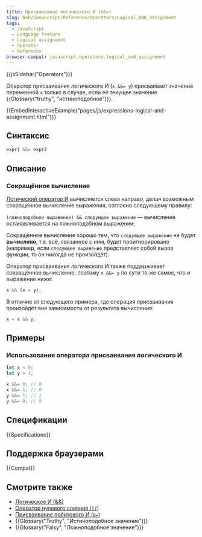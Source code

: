 ```yaml
---
title: Присваивание логического И (&&=)
slug: Web/JavaScript/Reference/Operators/Logical_AND_assignment
tags:
  - JavaScript
  - Language feature
  - Logical assignment
  - Operator
  - Reference
browser-compat: javascript.operators.logical_and_assignment
---
```

{{jsSidebar("Operators")}}

Оператор присваивания логического И (`x &&= y`) присваивает значение переменной `x` только в случае, если её текущее значение {{Glossary("truthy", "истиноподобное")}}.

{{EmbedInteractiveExample("pages/js/expressions-logical-and-assignment.html")}}

## Синтаксис

```js
expr1 &&= expr2
```

## Описание

### Сокращённое вычисление

[Логический оператор И](/en-US/docs/Web/JavaScript/Reference/Operators/Logical_AND) вычисляется слева направо, делая возможным сокращённое вычисление выражения, согласно следующему правилу:

`(ложноподобное выражение) && следующее выражение` — вычисление останавливается на ложноподобном выражении;

Сокращённое вычисление хорошо тем, что `следующее выражение` не будет **вычислено**, т.е. всё, связанное с ним, будет проигнорировано (например, если
`следующее выражение` представляет собой вызов функции, то он никогда не произойдёт).

Оператор присваивания логического И также поддерживает сокращённое вычисление, поэтому `x &&= y` по сути то же самое, что и выражение ниже:

```js
x && (x = y);
```

В отличие от следующего примера, где операция присваивания произойдёт вне зависимости от результата вычисления:

```js example-bad
x = x && y;
```

## Примеры

### Использование оператора присваивания логического И

```js
let x = 0;
let y = 1;

x &&= 0; // 0
x &&= 1; // 0
y &&= 1; // 1
y &&= 0; // 0
```

## Спецификации

{{Specifications}}

## Поддержка браузерами

{{Compat}}

## Смотрите также

- [Логическое И (&&)](/en-US/docs/Web/JavaScript/Reference/Operators/Logical_AND)
- [Оператор нулевого слияния (`??`)](/en-US/docs/Web/JavaScript/Reference/Operators/Nullish_coalescing_operator)
- [Присваивание побитового И (`&=`)](/en-US/docs/Web/JavaScript/Reference/Operators/Bitwise_AND_assignment)
- {{Glossary("Truthy", "Истиноподобное значение")}}
- {{Glossary("Falsy", "Ложноподобное значение")}}
